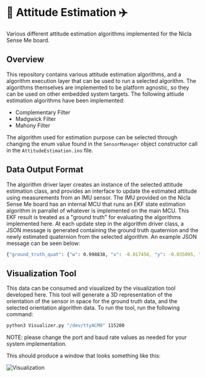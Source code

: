 # :rocket: Attitude Estimation :airplane:
Various different attitude estimation algorithms implemented for the Nicla Sense Me board.

## Overview
This repository contains various attitude estimation algorithms, and a algorithm execution layer that can be used to run a selected algorithm. The algorithms themselves are implemented to be platform agnostic, so they can be used on other embedded system targets. The following attiude estimation algorithms have been implemented:

* Complementary Filter
* Madgwick Filter
* Mahony Filter

The algorithm used for estimation purpose can be selected through changing the enum value found in the ```SensorManager``` object constructor call in the ```AttitudeEstimation.ino``` file.

## Data Output Format 
The algorithm driver layer creates an instance of the selected attitude estimation class, and provides an interface to update the estimated attitude using measurements from an IMU sensor. The IMU provided on the Nicla Sense Me board has an internal MCU that runs an EKF state estimation algorithm in parrallel of whatever is implemented on the main MCU. This EKF result is treated as a "ground truth" for evaluating the algorithms implemented here. At each update step in the algorithm driver class, a JSON message is generated containing the ground truth quaternion and the newly estimated quaternion from the selected algorithm. An example JSON message can be seen below:

```bash
{"ground_truth_quat": {"w": 0.998838, "x": -0.017456, "y": -0.035095, "z": -0.026733},"estimated_quat": {"w": 0.959821,"x": -0.005751,"y": -0.037534,"z": 0.278033}}
```

## Visualization Tool
This data can be consumed and visualized by the visualization tool developed here. This tool will generate a 3D representation of the orientation of the sensor in space for the ground truth data, and the selected orientation algorithm data. To run the tool, run the following command:

```bash
python3 Visualizer.py "/dev/ttyACM0" 115200
```
NOTE: please change the port and baud rate values as needed for your system implementation. 

This should produce a window that looks something like this:

![Visualization](https://github.com/sherrardTr4129/AttitudeEstimation/blob/main/img/vizTool.png?raw=true)